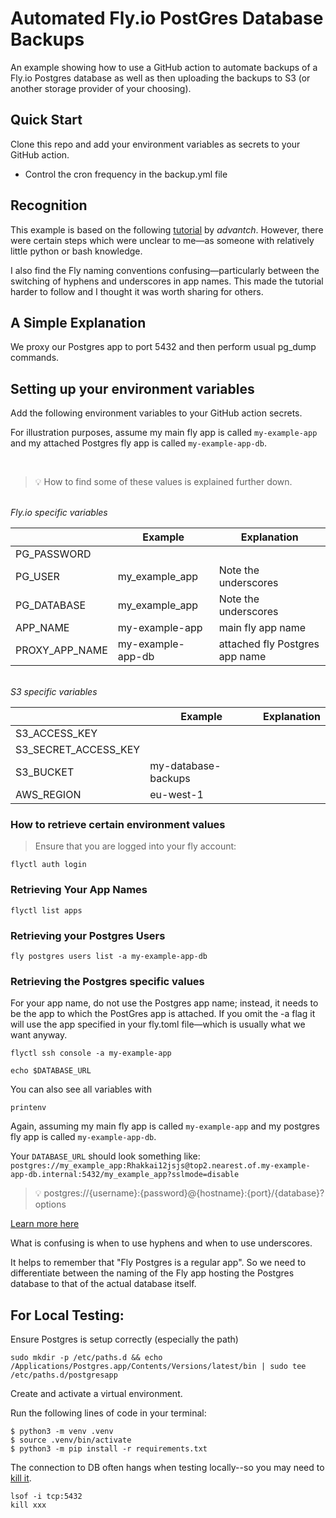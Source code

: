 # Automated Fly.io PostGres Database Backups

An example showing how to use a GitHub action to automate backups of a Fly.io Postgres database as well as then uploading the backups to S3 (or another storage provider of your choosing).

## Quick Start

Clone this repo and add your environment variables as secrets to your GitHub action.

- Control the cron frequency in the backup.yml file
  </br>

## Recognition

This example is based on the following [tutorial](https://www.advantch.com/blog/automate-postgres-database-backups-on-fly-dot-io/) by <i>advantch</i>. However, there were certain steps which were unclear to me—as someone with relatively little python or bash knowledge.

I also find the Fly naming conventions confusing—particularly between the switching of hyphens and underscores in app names. This made the tutorial harder to follow and I thought it was worth sharing for others.
</br>

## A Simple Explanation

We proxy our Postgres app to port 5432 and then perform usual pg_dump commands.

## Setting up your environment variables

Add the following environment variables to your GitHub action secrets.

For illustration purposes, assume my main fly app is called `my-example-app` and my attached Postgres fly app is called `my-example-app-db`.

</br>

> 💡 How to find some of these values is explained further down.

</br>
<i>Fly.io specific variables</i>

|                | Example           | Explanation                    |
| -------------- | ----------------- | ------------------------------ |
| PG_PASSWORD    |                   |                                |
| PG_USER        | my_example_app    | Note the underscores           |
| PG_DATABASE    | my_example_app    | Note the underscores           |
| APP_NAME       | my-example-app    | main fly app name              |
| PROXY_APP_NAME | my-example-app-db | attached fly Postgres app name |

</br>
<i>S3 specific variables</i>

|                      | Example             | Explanation |
| -------------------- | ------------------- | ----------- |
| S3_ACCESS_KEY        |                     |             |
| S3_SECRET_ACCESS_KEY |                     |             |
| S3_BUCKET            | my-database-backups |             |
| AWS_REGION           | eu-west-1           |             |

### How to retrieve certain environment values

> Ensure that you are logged into your fly account:

```
flyctl auth login
```

### Retrieving Your App Names

```
flyctl list apps
```

### Retrieving your Postgres Users

```
fly postgres users list -a my-example-app-db
```

### Retrieving the Postgres specific values

For your app name, do not use the Postgres app name; instead, it needs to be the app to which the PostGres app is attached. If you omit the -a flag it will use the app specified in your fly.toml file—which is usually what we want anyway.

```
flyctl ssh console -a my-example-app
```

```
echo $DATABASE_URL
```

You can also see all variables with

```
printenv
```

Again, assuming my main fly app is called `my-example-app` and my postgres fly app is called `my-example-app-db`.

Your `DATABASE_URL` should look something like: `postgres://my_example_app:Rhakkai12jsjs@top2.nearest.of.my-example-app-db.internal:5432/my_example_app?sslmode=disable`

> 💡 postgres://{username}:{password}@{hostname}:{port}/{database}?options

[Learn more here](https://fly.io/docs/postgres/connecting/connecting-internal/)

What is confusing is when to use hyphens and when to use underscores.

It helps to remember that "Fly Postgres is a regular app". So we need to differentiate between the naming of the Fly app hosting the Postgres database to that of the actual database itself.

## For Local Testing:

Ensure Postgres is setup correctly (especially the path)

```
sudo mkdir -p /etc/paths.d && echo /Applications/Postgres.app/Contents/Versions/latest/bin | sudo tee /etc/paths.d/postgresapp
```

Create and activate a virtual environment.

Run the following lines of code in your terminal:

```
$ python3 -m venv .venv
$ source .venv/bin/activate
$ python3 -m pip install -r requirements.txt
```

The connection to DB often hangs when testing locally--so you may need to [kill it](https://stackoverflow.com/questions/20091433/cant-find-out-where-does-a-node-js-app-running-and-cant-kill-it).

```
lsof -i tcp:5432
kill xxx
```
